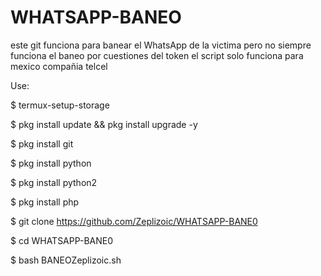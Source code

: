 # WHATSAPP-BANEO

este git funciona para banear el WhatsApp de la victima pero no siempre funciona el baneo por cuestiones del token el script solo funciona para mexico compañia telcel

Use:

$ termux-setup-storage

$ pkg install update && pkg install upgrade -y

$ pkg install git

$ pkg install python

$ pkg install python2

$ pkg install php

$ git clone https://github.com/Zeplizoic/WHATSAPP-BANE0

$ cd WHATSAPP-BANE0

$ bash BANEOZeplizoic.sh
